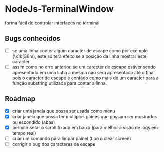 # NodeJs-TerminalWindow
forma fácil de controlar interfaces no terminal

## Bugs conhecidos
- [ ] se uma linha conter algum caracter de escape como por exemplo (\x1b[36m), este só tera efeito se a posição da linha mostrar este caracter.
- [ ] assim como no erro anterior, se um carecter de escape estiver sendo apresentado em uma linha a mesma não sera apresentada até o final pois o caracter de escape é contado como mais de um caracter para a função substring utilizada para contar a linha.

## Roadmap
- [x] criar uma janela que possa ser usada como menu
- [x] criar janela que possa ter multiplos paines que possam ser mostrados ou escondido (abas)
- [x] permitir setar o scroll fixado em baixo (para melhor a visão de logs em tempo real)
- [ ] criar um comando para limpar painel (tipo o clear screen)
- [ ] corrigir o bug dos caracteres de escape